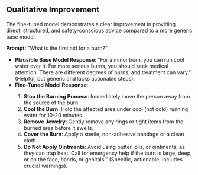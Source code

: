 <h2>Qualitative Improvement</h2>
<p>The fine-tuned model demonstrates a clear improvement in providing direct, structured, and safety-conscious advice compared to a more generic base model.</p>
<p><b>Prompt</b>: "What is the first aid for a burn?"</p>
<ul>
    <li><b>Plausible Base Model Response</b>: "For a minor burn, you can run cool water over it. For more serious burns, you should seek medical attention. There are different degrees of burns, and treatment can vary." (Helpful, but generic and lacks actionable steps).</li>
    <li><b>Fine-Tuned Model Response</b>: </li>
    <ol>
        <li><b>Stop the Burning Process</b>: Immediately move the person away from the source of the burn.</li>
        <li><b>Cool the Burn</b>: Hold the affected area under cool (not cold) running water for 10-20 minutes.</li>
        <li><b>Remove Jewelry</b>: Gently remove any rings or tight items from the burned area before it swells.</li>
        <li><b>Cover the Burn</b>: Apply a sterile, non-adhesive bandage or a clean cloth.</li>
        <li><b>Do Not Apply Ointments</b>: Avoid using butter, oils, or ointments, as they can trap heat. Call for emergency help if the burn is large, deep, or on the face, hands, or genitals." (Specific, actionable, includes crucial warnings).</li>
    </ol>
</ul>